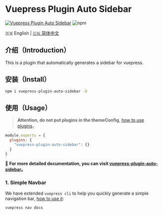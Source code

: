 # Vuepress Plugin Auto Sidebar

[![Vuepress Plugin Auto Sidebar](https://github.com/shanyuhai123/vuepress-plugin-auto-sidebar/actions/workflows/deploy-docs.yml/badge.svg)](https://github.com/shanyuhai123/vuepress-plugin-auto-sidebar/actions/workflows/deploy-docs.yml) ![npm](https://img.shields.io/npm/dt/vuepress-plugin-auto-sidebar)


🇬🇧 English | [🇨🇳 简体中文](./README-zh_CN.md)



## 介绍（Introduction）

This is a plugin that automatically generates a sidebar for vuepress.



## 安装（Install）

```bash
npm i vuepress-plugin-auto-sidebar -D
```



## 使用（Usage）

> **Attention, do not put plugins in the themeConfig**, [how to use plugins](https://vuepress.vuejs.org/plugin/using-a-plugin.html#using-a-plugin)。

```js
module.exports = {
  plugins: {
    "vuepress-plugin-auto-sidebar": {}
  }
}
```

:book: **For more detailed documentation, you can visit [vuepress-plugin-auto-sidebar](https://shanyuhai123.github.io/vuepress-plugin-auto-sidebar)。**



### 1. Simple Navbar

We have extended `vuepress cli` to help you quickly generate a simple navigation bar, [how to use it](https://shanyuhai123.github.io/vuepress-plugin-auto-sidebar/features/plugin-options.html#nav):

```bash
vuepress nav docs
```

